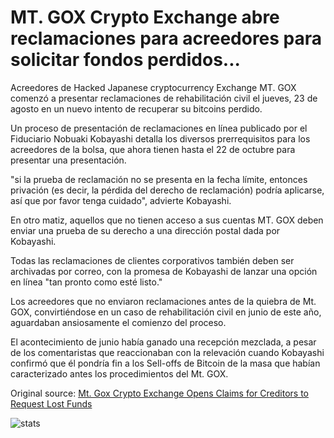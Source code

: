# MT. GOX Crypto Exchange abre reclamaciones para acreedores para solicitar fondos perdidos...

Acreedores de Hacked Japanese cryptocurrency Exchange MT. GOX comenzó a presentar reclamaciones de rehabilitación civil el jueves, 23 de agosto en un nuevo intento de recuperar su bitcoins perdido.

Un proceso de presentación de reclamaciones en línea publicado por el Fiduciario Nobuaki Kobayashi detalla los diversos prerrequisitos para los acreedores de la bolsa, que ahora tienen hasta el 22 de octubre para presentar una presentación.

"si la prueba de reclamación no se presenta en la fecha límite, entonces privación (es decir, la pérdida del derecho de reclamación) podría aplicarse, así que por favor tenga cuidado", advierte Kobayashi.

En otro matiz, aquellos que no tienen acceso a sus cuentas MT. GOX deben enviar una prueba de su derecho a una dirección postal dada por Kobayashi.

Todas las reclamaciones de clientes corporativos también deben ser archivadas por correo, con la promesa de Kobayashi de lanzar una opción en línea "tan pronto como esté listo."

Los acreedores que no enviaron reclamaciones antes de la quiebra de Mt. GOX, convirtiéndose en un caso de rehabilitación civil en junio de este año, aguardaban ansiosamente el comienzo del proceso.

El acontecimiento de junio había ganado una recepción mezclada, a pesar de los comentaristas que reaccionaban con la relevación cuando Kobayashi confirmó que él pondría fin a los Sell-offs de Bitcoin de la masa que habían caracterizado antes los procedimientos del Mt. GOX.

Original source: [Mt. Gox Crypto Exchange Opens Claims for Creditors to Request Lost Funds](https://cointelegraph.com/news/mt-gox-crypto-exchange-opens-claims-for-creditors-to-request-lost-funds)

![stats](https://c.statcounter.com/11760860/0/a89fa40b/1/ "stats")